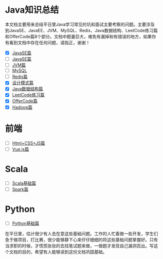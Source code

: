 # Java知识总结

本文档主要用来总结平日里Java学习常见的坑和面试主要考察的问题。主要涉及到JavaSE、JavaEE、JVM、MySQL、Redis、Java数据结构、LeetCode练习篇和OfferCode篇8个部分。文档中题量巨大，难免有漏掉和有错误的地方，如果你有看到文档中存在任何问题，请指正，谢谢！
* [x] [JavaSE篇](https://github.com/Zhang-Yixuan/Java-Basic-Knowledge/blob/master/JavaSE/JavaSE.md)
* [ ] [JavaSE篇](https://)
* [ ] [JVM篇](https://)
* [ ] [MySQL](https://)
* [ ] [Redis篇](https://)
* [x] [设计模式篇](https://github.com/Zhang-Yixuan/Design_patterns)
* [x] [Java数据结构篇](https://github.com/Zhang-Yixuan/JavaDataStruct)
* [x] [LeetCode练习篇](https://github.com/Zhang-Yixuan/LeetCodeTest)
* [x] [OfferCode篇](https://github.com/Zhang-Yixuan/OfferCode)
* [x] [Hadoop篇](https://github.com/Zhang-Yixuan/Hadoop_Learning)

# 前端

* [ ] [Html+CSS+JS篇](https://)
* [ ] [Vue.js篇](https://)

# Scala

* [ ] [Scala基础篇](https://)
* [ ] [Spark篇](https://)

# Python

* [ ] [Python基础篇](https://)


在平日里，估计很少有人去在意这些基础问题。工作的人忙着做一些开发，学生们急于做项目，打比赛，很少能够静下心来仔仔细细的将这些基础问题掌握好。只有当求职的时候，才慌慌张张的去找笔试题来做，一做题才发现自己漏洞百出。写这个文档的目的，希望有人能够读到这份文档巩固基础。


